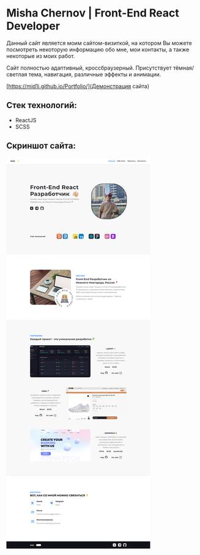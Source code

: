 # Misha Chernov | Front-End React Developer

Данный сайт является моим сайтом-визиткой, на котором Вы можете посмотреть некоторую информацию обо мне, мои контакты, а также некоторые из моих работ.

Сайт полностью адаптивный, кроссбраузерный. Присутствует тёмная/светлая тема, навигация, различные эффекты и анимации.

[https://mid1i.github.io/Portfolio/](Демонстрация сайта)

## Стек технологий:
- ReactJS
- SCSS

## Скриншот сайта:
<img alt="Скриншот Сайта" src="./src/assets/images/website-screenshot.jpg"/>
